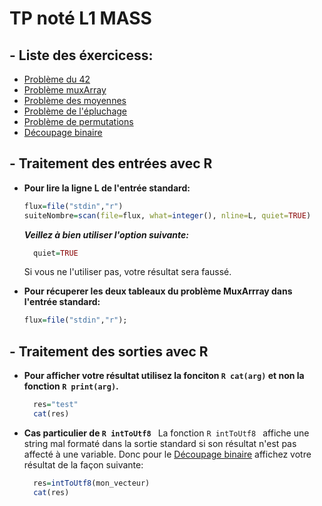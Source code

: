 # TP noté L1 MASS


## - Liste des éxercicess:
+ [Problème du 42](https://github.com/GRnice/concoursProgram/blob/master/Exercice42.md "Le 42")
+ [Problème muxArray](https://github.com/GRnice/concoursProgram/blob/master/MuxArray.md "MuxArray")
+ [Problème des moyennes](https://github.com/GRnice/concoursProgram/blob/master/moyenne.md "Moyennes")
+ [Problème de l'épluchage](https://github.com/GRnice/concoursProgram/blob/master/epuchelage.md "Epluchage")
+ [Problème de permutations](https://github.com/GRnice/concoursProgram/blob/master/permut.md "Permutations")
+ [Découpage binaire](https://github.com/GRnice/concoursProgram/blob/master/decoupageBinaire.md "SplitAndCast")


## - Traitement des entrées avec R

+ **Pour lire la ligne L de l'entrée standard:**
  ```R
  flux=file("stdin","r")
  suiteNombre=scan(file=flux, what=integer(), nline=L, quiet=TRUE)
  ```

  ***Veillez à bien utiliser l'option suivante:***
  ```R
    quiet=TRUE
  ```
  Si vous ne l'utiliser pas, votre résultat sera faussé.


+ **Pour récuperer les deux tableaux du problème MuxArrray dans l'entrée standard:**
  ```R
  flux=file("stdin","r");
  ```
## - Traitement des sorties avec R

+ **Pour afficher votre résultat utilisez la fonciton ```R cat(arg)``` et non la fonction ```R print(arg)```.**
  ```R
    res="test"
    cat(res)
  ```
+ **Cas particulier de ```R intToUtf8 ```**
  La fonction ```R intToUtf8 ``` affiche une string mal formaté dans la sortie standard si son résultat n'est pas affecté à une variable. Donc pour le [Découpage binaire](https://github.com/GRnice/concoursProgram/blob/master/decoupageBinaire.md "SplitAndCast") affichez votre résultat de la façon suivante:
  ```R
    res=intToUtf8(mon_vecteur)
    cat(res)
  ```


